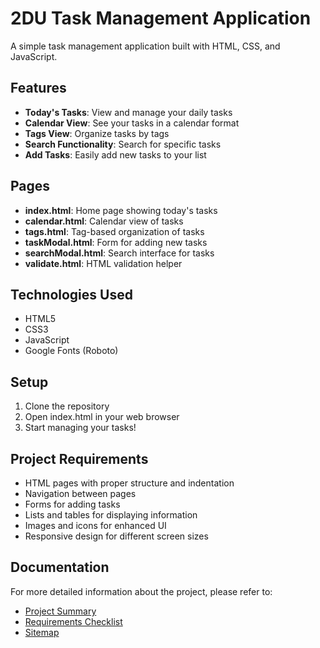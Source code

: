 # 2DU Task Management Application

A simple task management application built with HTML, CSS, and JavaScript.

## Features

- **Today's Tasks**: View and manage your daily tasks
- **Calendar View**: See your tasks in a calendar format
- **Tags View**: Organize tasks by tags
- **Search Functionality**: Search for specific tasks
- **Add Tasks**: Easily add new tasks to your list

## Pages

- **index.html**: Home page showing today's tasks
- **calendar.html**: Calendar view of tasks
- **tags.html**: Tag-based organization of tasks
- **taskModal.html**: Form for adding new tasks
- **searchModal.html**: Search interface for tasks
- **validate.html**: HTML validation helper

## Technologies Used

- HTML5
- CSS3
- JavaScript
- Google Fonts (Roboto)

## Setup

1. Clone the repository
2. Open index.html in your web browser
3. Start managing your tasks!

## Project Requirements

- HTML pages with proper structure and indentation
- Navigation between pages
- Forms for adding tasks
- Lists and tables for displaying information
- Images and icons for enhanced UI
- Responsive design for different screen sizes

## Documentation

For more detailed information about the project, please refer to:

- [Project Summary](PROJECT_SUMMARY.md)
- [Requirements Checklist](requirements-checklist.md)
- [Sitemap](sitemap.md)
